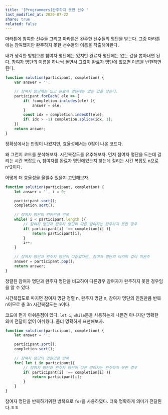 ```yaml
---
title: '[Programmers]완주하지 못한 선수 '
last_modified_at: 2020-07-22
share: true
related: false
---
```


마라톤에 참여한 선수들 그리고 마라톤은 완주한 선수들의 명단을 받는다.
그중 마라톤에는 참여했지만 완주하지 못한 선수들의 이름을 착출해야한다.

내가 생각한 방법으론 참여자 명단에는 있지만 완료자 명단에는 없는 값을 뽑아내면 된다. 
참여자 명단의 이름을 하나씩 돌면서 그값이 완료자 명단에 없으면 이름을 반한하면 된다. 

```js
function solution(participant, completion) {
    var answer = '';

    // 참여자 명단에는 있고 완료자 명단에는 없는 값을 찾는다. 
    participant.forEach( ele => {
        if( !completion.includes(ele) ){
            answer = ele;            
        } 
        const idx = completion.indexOf(ele);
        if( idx > -1) completion.splice(idx, 1);
    })
    return answer;
}
```

정확성에서는 만점이 나왔지만, 효율성에서는 0점이 나온 코드다.

왜 그런지 코드를 분석해보자. 
시간복잡도를 유추해보자.  먼저 참여자 명단을 도는데 걸리는 시간 복잡도 n, 참여자를 완료자 명단에있는지 찾는데 걸리는 시간 복잡도 n으로 n^2이다. 

어떻게 더 효율성을 올릴수 있을지 고민해보자. 


```js
function solution(participant, completion) {
    let answer = '', i = 0;

    participant.sort(); 
    completion.sort();
    
    // 참여자 명단의 인원만큼 반복 
    while( i < participant.length ){
        // 참여자 명단과 완주자 명단이 다른 참여자는 완주하지 못한 경우
        if( participant[i] !== completion[i] ){
            return participant[i];
        }
        i++;
    }
    
    // 참여자 명단과 완주자 명단이 다같았다면, 참여자 명단의 마지막 값이 미완주
    answer = participant.pop();
    return answer;
}
```

정렬된 참여자 명단과 완주자 명단을 비교하여 다른경우 참여자가 완주하지 못한 경우임을 알 수 있다. 

시간복잡도로 따지면 참여자 명단 정렬 n, 완주자 명단 n, 참여자 명단의 인원만큼 반복 n이므로 총 3n 시간복잡도는 n이다.

코드에 먼가 아쉬운점이 있다. `let i`, `while`문을 사용하는게 나쁜건 아니지만 명확한 의미 전달이 없어 아쉬웠다. 좀더 명확하게 표현해보자. 

```js
function solution(participant, completion) {
    let answer = '';

    participant.sort(); 
    completion.sort();
    
    // 참여자 명단의 인원만큼 반복 
    for( let i in participant){
        // 참여자 명단과 완주자 명단이 다른 참여자는 완주하지 못한 경우
        if( participant[i] !== completion[i] ){
            return participant[i];
        }
    }
}
```

참여자 명단을 반복하기위한 방복으로 `for`을 사용하였다. 더욱 명확하게 의미가 전달된다.ㅎㅎ 